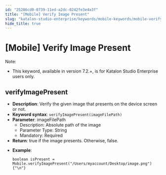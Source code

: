 ```yaml
---
id: "25286cd0-0739-11ed-a2dc-0242fe3e4a3f"
title: "[Mobile] Verify Image Present"
slug: "katalon-studio-enterprise/keywords/mobile-keywords/mobile-verify-image-present"
hide_title: true
---
```


# <a id="id_0" class="anchor_top_offset"/><a id="ariaid-title1" class="anchor_top_offset"/>[Mobile] Verify Image Present

              
<div xmlns="http://www.w3.org/1999/xhtml" className="note note note_note" id="id_0__id"><span className="note__title">Note:</span> 
  <ul className="ul"><li className="li"><p className="p">This keyword, available in version 7.2.+, is for Katalon Studio
        Enterprise users only.</p></li></ul>
</div>
      

## <a id="id_0__id_1" class="anchor_top_offset"/>verifyImagePresent

              
<ul xmlns="http://www.w3.org/1999/xhtml" className="ul"><li className="li">     <strong className="ph b">Description</strong>: Verify the given image that     presents on the device screen or not.</li><li className="li">     <strong className="ph b">Keyword syntax</strong>:     <code className="ph codeph">verifyImagePresent(imageFilePath)</code>   </li><li className="li">     <strong className="ph b">Parameter</strong>: imageFilePath      <ul className="ul"><li className="li">Description: Absolute path of the image</li><li className="li">Parameter Type: String</li><li className="li">Mandatory: Required</li></ul>   </li><li className="li">     <strong className="ph b">Return</strong>: true if the image presents. Otherwise,     false.</li><li className="li">     <p className="p">       <strong className="ph b">Example</strong>:</p>     <pre className="pre codeblock"><code>boolean isPresent = Mobile.verifyImagePresent("/Users/myaccount/Desktop/image.png"){"\n"}</code></pre>   </li></ul> 
      
